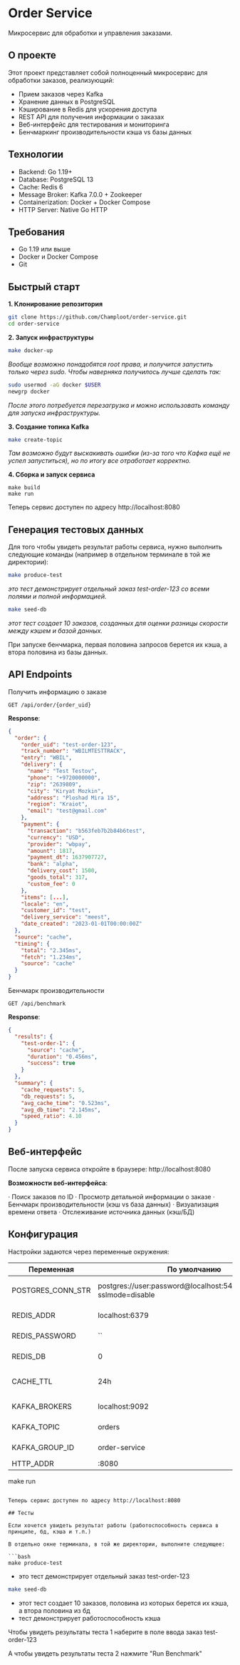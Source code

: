 # Order Service

Микросервис для обработки и управления заказами.

## О проекте

Этот проект представляет собой полноценный микросервис для обработки заказов, реализующий:

- Прием заказов через Kafka
- Хранение данных в PostgreSQL
- Кэширование в Redis для ускорения доступа
- REST API для получения информации о заказах
- Веб-интерфейс для тестирования и мониторинга
- Бенчмаркинг производительности кэша vs базы данных

## Технологии

- Backend: Go 1.19+
- Database: PostgreSQL 13
- Cache: Redis 6
- Message Broker: Kafka 7.0.0 + Zookeeper
- Containerization: Docker + Docker Compose
- HTTP Server: Native Go HTTP

## Требования

- Go 1.19 или выше
- Docker и Docker Compose
- Git

## Быстрый старт

**1. Клонирование репозитория**

```bash
git clone https://github.com/Champloot/order-service.git
cd order-service
```

**2. Запуск инфраструктуры**

```bash
make docker-up
```

*Вообще возможно понадобятся root права, и получится запустить только через sudo. Чтобы наверняка получилось лучше сделать так:*

```bash
sudo usermod -aG docker $USER
newgrp docker
```

*После этого потребуется перезагрузка и можно использовать команду для запуска инфраструктуры.*

**3. Создание топика Kafka**

```bash
make create-topic
```

*Там возможно будут выскакивать ошибки (из-за того что Кафка ещё не успел запуститься), но по итогу все отработает корректно.*

**4. Сборка и запуск сервиса**

```
make build
make run
```

Теперь сервис доступен по адресу http://localhost:8080

## Генерация тестовых данных

Для того чтобы увидеть результат работы сервиса, нужно выполнить следующие команды (например в отдельном терминале в той же директории):

```bash
make produce-test
```

*это тест демонстрирует отдельный заказ test-order-123 со всеми полями и полной информацией.*

```bash
make seed-db
```

*этот тест создает 10 заказов, созданных для оценки разницы скорости между кэшем и базой данных.*

При запуске бенчмарка, первая половина запросов берется их кэша, а втора половина из базы данных.

## API Endpoints

Получить информацию о заказе

```http
GET /api/order/{order_uid}
```

**Response**:

```json
{
  "order": {
    "order_uid": "test-order-123",
    "track_number": "WBILMTESTTRACK",
    "entry": "WBIL",
    "delivery": {
      "name": "Test Testov",
      "phone": "+9720000000",
      "zip": "2639809",
      "city": "Kiryat Mozkin",
      "address": "Ploshad Mira 15",
      "region": "Kraiot",
      "email": "test@gmail.com"
    },
    "payment": {
      "transaction": "b563feb7b2b84b6test",
      "currency": "USD",
      "provider": "wbpay",
      "amount": 1817,
      "payment_dt": 1637907727,
      "bank": "alpha",
      "delivery_cost": 1500,
      "goods_total": 317,
      "custom_fee": 0
    },
    "items": [...],
    "locale": "en",
    "customer_id": "test",
    "delivery_service": "meest",
    "date_created": "2023-01-01T00:00:00Z"
  },
  "source": "cache",
  "timing": {
    "total": "2.345ms",
    "fetch": "1.234ms",
    "source": "cache"
  }
}
```

Бенчмарк производительности

```http
GET /api/benchmark
```

**Response**:

```json
{
  "results": {
    "test-order-1": {
      "source": "cache",
      "duration": "0.456ms",
      "success": true
    }
  },
  "summary": {
    "cache_requests": 5,
    "db_requests": 5,
    "avg_cache_time": "0.523ms",
    "avg_db_time": "2.145ms",
    "speed_ratio": 4.10
  }
}
```

## Веб-интерфейс

После запуска сервиса откройте в браузере: http://localhost:8080

**Возможности веб-интерфейса**:

· Поиск заказов по ID
· Просмотр детальной информации о заказе
· Бенчмарк производительности (кэш vs база данных)
· Визуализация времени ответа
· Отслеживание источника данных (кэш/БД)

## Конфигурация

Настройки задаются через переменные окружения:

| Переменная        | По умолчанию                                                         | Описание                     |
| ----------------- | -------------------------------------------------------------------- | ---------------------------- |
| POSTGRES_CONN_STR | postgres://user:password@localhost:5432/orderservice?sslmode=disable | PostgreSQL connection string |
| REDIS_ADDR        | localhost:6379                                                       | Redis адрес                  |
| REDIS_PASSWORD    | ``                                                                   | Пароль Redis                 |
| REDIS_DB          | 0                                                                    | Redis база данных            |
| CACHE_TTL         | 24h                                                                  | Время жизни кэша             |
| KAFKA_BROKERS     | localhost:9092                                                       | Kafka брокеры                |
| KAFKA_TOPIC       | orders                                                               | Kafka топик                  |
| KAFKA_GROUP_ID    | order-service                                                        | Kafka group ID               |
| HTTP_ADDR         | :8080                                                                | HTTP порт                    |
make run
```

Теперь сервис доступен по адресу http://localhost:8080

## Тесты

Если хочется увидеть результат работы (работоспособность сервиса в принципе, бд, кэша и т.п.)

В отдельно окне терминала, в той же директории, выполните следующее:

```bash
make produce-test
```

* это тест демонстрирует отдельный заказ test-order-123

```bash
make seed-db
```

* этот тест создает 10 заказов, половина из которых берется их кэша, а втора половина из бд
* тест демонстрирует работоспособность кэша

Чтобы увидеть результаты теста 1 наберите в поле ввода заказ test-order-123

А чтобы увидеть результаты теста 2 нажмите "Run Benchmark"
